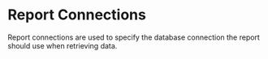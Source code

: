 # Report Connections

Report connections are used to specify the database connection the report should use when retrieving data.